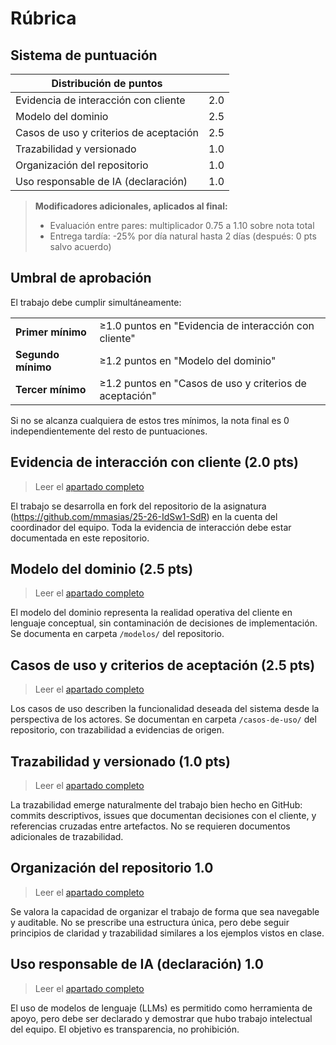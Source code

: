 # Rúbrica

## Sistema de puntuación

<div align=center>

|Distribución de puntos||
|-|-|
Evidencia de interacción con cliente|2.0
Modelo del dominio|2.5
Casos de uso y criterios de aceptación|2.5
Trazabilidad y versionado|1.0
Organización del repositorio|1.0
Uso responsable de IA (declaración)|1.0

</div>

>**Modificadores adicionales, aplicados al final:**
>
>- Evaluación entre pares: multiplicador 0.75 a 1.10 sobre nota total
>- Entrega tardía: -25% por día natural hasta 2 días (después: 0 pts salvo acuerdo)

## Umbral de aprobación

El trabajo debe cumplir simultáneamente:

<div align=center>

|||
|-|-|
**Primer mínimo**|≥1.0 puntos en "Evidencia de interacción con cliente"
**Segundo mínimo**|≥1.2 puntos en "Modelo del dominio"
**Tercer mínimo**|≥1.2 puntos en "Casos de uso y criterios de aceptación"

</div>

Si no se alcanza cualquiera de estos tres mínimos, la nota final es 0 independientemente del resto de puntuaciones.

## Evidencia de interacción con cliente (2.0 pts)

> Leer el [apartado completo](l'Rubrica.interaccionCliente.md)

El trabajo se desarrolla en fork del repositorio de la asignatura (https://github.com/mmasias/25-26-IdSw1-SdR) en la cuenta del coordinador del equipo. Toda la evidencia de interacción debe estar documentada en este repositorio.

## Modelo del dominio (2.5 pts)

> Leer el [apartado completo](l'Rubrica.MdD.md)

El modelo del dominio representa la realidad operativa del cliente en lenguaje conceptual, sin contaminación de decisiones de implementación. Se documenta en carpeta `/modelos/` del repositorio.

## Casos de uso y criterios de aceptación (2.5 pts)

> Leer el [apartado completo](l'Rubrica.CdU.md)

Los casos de uso describen la funcionalidad deseada del sistema desde la perspectiva de los actores. Se documentan en carpeta `/casos-de-uso/` del repositorio, con trazabilidad a evidencias de origen.

## Trazabilidad y versionado (1.0 pts)

> Leer el [apartado completo](l'Rubrica.T.md)

La trazabilidad emerge naturalmente del trabajo bien hecho en GitHub: commits descriptivos, issues que documentan decisiones con el cliente, y referencias cruzadas entre artefactos. No se requieren documentos adicionales de trazabilidad.

## Organización del repositorio 1.0

> Leer el [apartado completo](l'Rubrica.O.md)

Se valora la capacidad de organizar el trabajo de forma que sea navegable y auditable. No se prescribe una estructura única, pero debe seguir principios de claridad y trazabilidad similares a los ejemplos vistos en clase.

## Uso responsable de IA (declaración) 1.0

> Leer el [apartado completo](l'Rubrica.uRIA.md)

El uso de modelos de lenguaje (LLMs) es permitido como herramienta de apoyo, pero debe ser declarado y demostrar que hubo trabajo intelectual del equipo. El objetivo es transparencia, no prohibición.